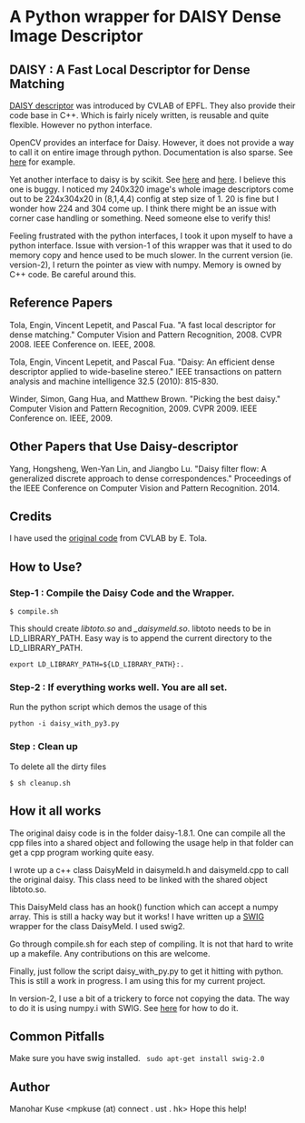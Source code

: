 # A Python wrapper for DAISY Dense Image Descriptor

## DAISY : A Fast Local Descriptor for Dense Matching

[DAISY descriptor](http://cvlab.epfl.ch/software/daisy) was introduced by CVLAB of EPFL. They also provide their code base in C++. Which is fairly nicely written, is reusable and quite flexible. However no python interface.

OpenCV provides an interface for Daisy. However, it does not provide a way to call it on entire image through python. Documentation is also sparse. See [here](http://docs.opencv.org/trunk/d9/d37/classcv_1_1xfeatures2d_1_1DAISY.html) for example.

Yet another interface to daisy is by scikit. See [here](http://scikit-image.org/docs/dev/auto_examples/features_detection/plot_daisy.html) and [here](http://scikit-image.org/docs/dev/api/skimage.feature.html#skimage.feature.daisy). I believe this one is buggy. I noticed my 240x320 image's whole image descriptors come out to be 224x304x20 in (8,1,4,4) config at step size of 1. 20 is fine but I wonder how 224 and 304 come up. I think there might be an issue with corner case handling or something. Need someone else to verify this!

Feeling frustrated with the python interfaces, I took it upon myself to have a python interface.
Issue with version-1 of this wrapper was that it used to do memory copy and hence used to be much slower. In the current version (ie. version-2), I return the pointer as view with
numpy. Memory is owned by C++ code. Be careful around this.


## Reference Papers
Tola, Engin, Vincent Lepetit, and Pascal Fua. "A fast local descriptor for dense matching." Computer Vision and Pattern Recognition, 2008. CVPR 2008. IEEE Conference on. IEEE, 2008.

Tola, Engin, Vincent Lepetit, and Pascal Fua. "Daisy: An efficient dense descriptor applied to wide-baseline stereo." IEEE transactions on pattern analysis and machine intelligence 32.5 (2010): 815-830.

Winder, Simon, Gang Hua, and Matthew Brown. "Picking the best daisy." Computer Vision and Pattern Recognition, 2009. CVPR 2009. IEEE Conference on. IEEE, 2009.

## Other Papers that Use Daisy-descriptor 
Yang, Hongsheng, Wen-Yan Lin, and Jiangbo Lu. "Daisy filter flow: A generalized discrete approach to dense correspondences." Proceedings of the IEEE Conference on Computer Vision and Pattern Recognition. 2014.



## Credits
I have used the [original code](http://cvlab.epfl.ch/software/daisy) from CVLAB by E. Tola.


## How to Use?
### Step-1 : Compile the Daisy Code and the Wrapper.
```
$ compile.sh
```
This should create *libtoto.so* and *_daisymeld.so*. libtoto needs to be in LD_LIBRARY_PATH. Easy way is to append the current directory to the LD_LIBRARY_PATH.

```
export LD_LIBRARY_PATH=${LD_LIBRARY_PATH}:.
```

### Step-2 : If everything works well. You are all set.
Run the python script which demos the usage of this
```
python -i daisy_with_py3.py
```

### Step : Clean up
To delete all the dirty files
```
$ sh cleanup.sh
```

## How it all works
The original daisy code is in the folder daisy-1.8.1. One can compile all the cpp files into a shared object and following the usage help in that folder can get a cpp program working quite easy.

I wrote up a c++ class DaisyMeld in daisymeld.h and daisymeld.cpp to call the original daisy. This class need to be linked with the shared object libtoto.so.

This DaisyMeld class has an hook() function which can accept a numpy array. This is still a hacky way but it works! I have written up a [SWIG](http://www.swig.org/) wrapper for the class DaisyMeld. I used swig2.

Go through compile.sh for each step of compiling. It is not that hard to write up a makefile. Any contributions on this are welcome.

Finally, just follow the script daisy_with_py.py to get it hitting with python. This is still a work in progress. I am using this for my current project.  


In version-2,
I use a bit of a trickery to force not copying the data. The way to do it is
using numpy.i with SWIG.
See [here](https://docs.scipy.org/doc/numpy-1.13.0/reference/swig.interface-file.html)
for how to do it.

## Common Pitfalls
Make sure you have swig installed.
``` sudo apt-get install swig-2.0```

## Author
Manohar Kuse <mpkuse (at) connect . ust . hk>
Hope this help!
